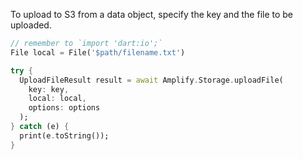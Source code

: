 To upload to S3 from a data object, specify the key and the file to be uploaded. 

```dart
// remember to `import 'dart:io';`
File local = File('$path/filename.txt')

try {
  UploadFileResult result = await Amplify.Storage.uploadFile(
    key: key,
    local: local,
    options: options
  );
} catch (e) {
  print(e.toString());
}
```
